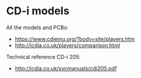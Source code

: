 # CD-i models


All the models and PCBs:
* https://www.cdiemu.org/?body=site/players.htm
* http://icdia.co.uk/players/comparison.html

Technical reference CD-i 205:
* http://icdia.co.uk/svcmanuals/cdi205.pdf
